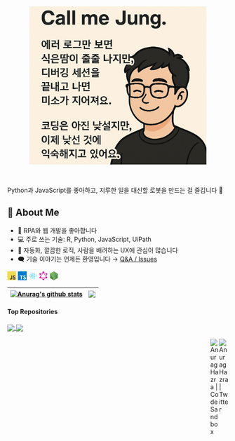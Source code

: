 <p align="center"><a href="https://JungLUA.github.io"><img width="80%" alt="Hello, I'm Jung" src="./intro.png" /></a></p>

<br />

Python과 JavaScript를 좋아하고, 지루한 일을 대신할 로봇을 만드는 걸 즐깁니다 🤖

## 📘 About Me

- 🔧 RPA와 웹 개발을 좋아합니다  
- 💻 주로 쓰는 기술: R, Python, JavaScript, UiPath
- 🎯 자동화, 깔끔한 로직, 사람을 배려하는 UX에 관심이 많습니다  
- 🗨️ 기술 이야기는 언제든 환영입니다 → [Q&A / Issues](https://github.com/JungLUA/JungLUA/issues)

<code><img height="20" alt="javascript" src="https://raw.githubusercontent.com/github/explore/80688e429a7d4ef2fca1e82350fe8e3517d3494d/topics/javascript/javascript.png"></code>
<code><img height="20" alt="typescript" src="https://raw.githubusercontent.com/github/explore/80688e429a7d4ef2fca1e82350fe8e3517d3494d/topics/typescript/typescript.png"></code>
<code><img height="20" alt="react" src="https://raw.githubusercontent.com/github/explore/80688e429a7d4ef2fca1e82350fe8e3517d3494d/topics/react/react.png"></code>
<code><img height="20" alt="graphql" src="https://raw.githubusercontent.com/github/explore/5c058a388828bb5fde0bcafd4bc867b5bb3f26f3/topics/graphql/graphql.png"></code>
<code><img height="20" alt="nodejs" src="https://raw.githubusercontent.com/github/explore/80688e429a7d4ef2fca1e82350fe8e3517d3494d/topics/nodejs/nodejs.png"></code>    


| <a href="https://github.com/JungLUA/github-readme-stats"><img align="center" src="https://github-readme-stats.vercel.app/api?username=JungLUA&show_icons=true&include_all_commits=true&theme=buefy&hide_border=true" alt="Anurag's github stats" /></a> | <a href="https://github.com/JungLUA/github-readme-stats"><img align="center" src="https://github-readme-stats.vercel.app/api/top-langs/?username=JungLUA&layout=compact&theme=buefy&hide_border=true" /></a> |
| ------------- | ------------- |

#### Top Repositories


<a href="https://github.com/JungLUA/github-readme-stats">
  <img align="center" src="https://github-readme-stats.vercel.app/api/pin/?username=JungLUA&repo=github-readme-stats&theme=buefy" />
</a>
<a href="https://github.com/JungLUA/JungLUA.github.io">
  <img align="center" src="https://github-readme-stats.vercel.app/api/pin/?username=JungLUA&repo=JungLUA.github.io&theme=buefy" />
</a>

<br />
<br />

<a href="https://twitter.com/anuraghazru">
  <img align="right" alt="Anurag Hazra | Twitter" width="21px" src="https://raw.githubusercontent.com/JungLUA/JungLUA/master/assets/twitter.svg" />
</a>
<a href="https://codesandbox.io/u/JungLUA">
  <img align="right" alt="Anurag Hazra | CodeSandbox" width="20px" src="https://raw.githubusercontent.com/JungLUA/JungLUA/master/assets/codesandbox.svg" />
</a>
